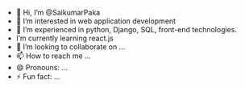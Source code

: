 - 👋 Hi, I’m @SaikumarPaka
- 👀 I’m interested in web application development 
- 🌱 I’m experienced in python, Django, SQL, front-end technologies.
-  I’m currently learning react.js
- 💞️ I’m looking to collaborate on ...
- 📫 How to reach me ...
- 😄 Pronouns: ...
- ⚡ Fun fact: ...

<!---
SaikumarPaka/SaikumarPaka is a ✨ special ✨ repository because its `README.md` (this file) appears on your GitHub profile.
You can click the Preview link to take a look at your changes.
--->
